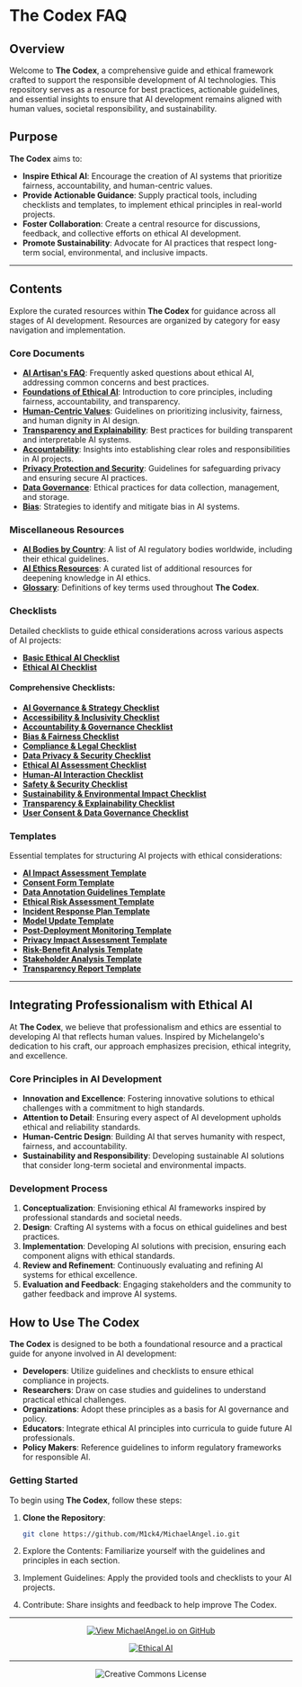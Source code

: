 # The Codex FAQ

## Overview

Welcome to **The Codex**, a comprehensive guide and ethical framework crafted to support the responsible development of AI technologies. This repository serves as a resource for best practices, actionable guidelines, and essential insights to ensure that AI development remains aligned with human values, societal responsibility, and sustainability.

## Purpose

**The Codex** aims to:

- **Inspire Ethical AI**: Encourage the creation of AI systems that prioritize fairness, accountability, and human-centric values.
- **Provide Actionable Guidance**: Supply practical tools, including checklists and templates, to implement ethical principles in real-world projects.
- **Foster Collaboration**: Create a central resource for discussions, feedback, and collective efforts on ethical AI development.
- **Promote Sustainability**: Advocate for AI practices that respect long-term social, environmental, and inclusive impacts.

---

## Contents

Explore the curated resources within **The Codex** for guidance across all stages of AI development. Resources are organized by category for easy navigation and implementation.

### Core Documents

- **[AI Artisan's FAQ](./docs/the_codex/the_codex_FAQ.md)**: Frequently asked questions about ethical AI, addressing common concerns and best practices.
- **[Foundations of Ethical AI](./docs/the_codex/archive/Foundations_of_Ethical_AI.md)**: Introduction to core principles, including fairness, accountability, and transparency.
- **[Human-Centric Values](./docs/the_codex/archive/Human-Centric_Values.md)**: Guidelines on prioritizing inclusivity, fairness, and human dignity in AI design.
- **[Transparency and Explainability](./docs/the_codex/archive/Transparency_and_Explainability.md)**: Best practices for building transparent and interpretable AI systems.
- **[Accountability](./docs/the_codex/archive/Accountability.md)**: Insights into establishing clear roles and responsibilities in AI projects.
- **[Privacy Protection and Security](./docs/the_codex/archive/Privacy_Protection_and_Security.md)**: Guidelines for safeguarding privacy and ensuring secure AI practices.
- **[Data Governance](./docs/the_codex/archive/Data_Governance.md)**: Ethical practices for data collection, management, and storage.
- **[Bias](./docs/the_codex/archive/Bias.md)**: Strategies to identify and mitigate bias in AI systems.

### Miscellaneous Resources

- **[AI Bodies by Country](./docs/the_codex/misc/AI_Bodies_by_Country.md)**: A list of AI regulatory bodies worldwide, including their ethical guidelines.
- **[AI Ethics Resources](./docs/the_codex/misc/AI_Ethics_Resources.md)**: A curated list of additional resources for deepening knowledge in AI ethics.
- **[Glossary](./docs/the_codex/misc/Glossary.md)**: Definitions of key terms used throughout **The Codex**.

### Checklists

Detailed checklists to guide ethical considerations across various aspects of AI projects:

- **[Basic Ethical AI Checklist](./docs/the_codex/checklists/Basic_Ethical_AI_Checklist.md)**
- **[Ethical AI Checklist](./docs/the_codex/checklists/Ethical_AI_Checklist.md)**

#### Comprehensive Checklists:

- **[AI Governance & Strategy Checklist](./docs/the_codex/checklists/comprehensive_checklists/AI_Governance_%26_Strategy_Checklist.md)**
- **[Accessibility & Inclusivity Checklist](./docs/the_codex/checklists/comprehensive_checklists/Accessibility_%26_Inclusivity_Checklist.md)**
- **[Accountability & Governance Checklist](./docs/the_codex/checklists/comprehensive_checklists/Accountability_%26_Governance_Checklist.md)**
- **[Bias & Fairness Checklist](./docs/the_codex/checklists/comprehensive_checklists/Bias_%26_Fairness_Checklist.md)**
- **[Compliance & Legal Checklist](./docs/the_codex/checklists/comprehensive_checklists/Compliance_%26_Legal_Checklist.md)**
- **[Data Privacy & Security Checklist](./docs/the_codex/checklists/comprehensive_checklists/Data_Privacy_%26_Security_Checklist.md)**
- **[Ethical AI Assessment Checklist](./docs/the_codex/checklists/comprehensive_checklists/Ethical_AI_Assessment_Checklist.md)**
- **[Human-AI Interaction Checklist](./docs/the_codex/checklists/comprehensive_checklists/Human-AI_Interaction_Checklist.md)**
- **[Safety & Security Checklist](./docs/the_codex/checklists/comprehensive_checklists/Safety_%26_Security_Checklist.md)**
- **[Sustainability & Environmental Impact Checklist](./docs/the_codex/checklists/comprehensive_checklists/Sustainability_%26_Environmental_Impact_Checklist.md)**
- **[Transparency & Explainability Checklist](./docs/the_codex/checklists/comprehensive_checklists/Transparency_%26_Explainability_Checklist.md)**
- **[User Consent & Data Governance Checklist](./docs/the_codex/checklists/comprehensive_checklists/User_Consent_%26_Data_Governance_Checklist.md)**

### Templates

Essential templates for structuring AI projects with ethical considerations:

- **[AI Impact Assessment Template](./docs/the_codex/templates/AI_Impact_Assessment_Template.md)**
- **[Consent Form Template](./docs/the_codex/templates/Consent_Form_Template.md)**
- **[Data Annotation Guidelines Template](./docs/the_codex/templates/Data_Annotation_Guidelines_Template.md)**
- **[Ethical Risk Assessment Template](./docs/the_codex/templates/Ethical_Risk_Assessment_Template.md)**
- **[Incident Response Plan Template](./docs/the_codex/templates/Incident_Response_Plan_Template.md)**
- **[Model Update Template](./docs/the_codex/templates/Model_Update_Template.md)**
- **[Post-Deployment Monitoring Template](./docs/the_codex/templates/Post-Deployment_Monitoring_Template.md)**
- **[Privacy Impact Assessment Template](./docs/the_codex/templates/Privacy_Impact_Assessment_Template.md)**
- **[Risk-Benefit Analysis Template](./docs/the_codex/templates/Risk-Benefit_Analysis_Template.md)**
- **[Stakeholder Analysis Template](./docs/the_codex/templates/Stakeholder_Analysis_Template.md)**
- **[Transparency Report Template](./docs/the_codex/templates/Transparency_Report_Template.md)**

---

## Integrating Professionalism with Ethical AI

At **The Codex**, we believe that professionalism and ethics are essential to developing AI that reflects human values. Inspired by Michelangelo's dedication to his craft, our approach emphasizes precision, ethical integrity, and excellence.

### Core Principles in AI Development

- **Innovation and Excellence**: Fostering innovative solutions to ethical challenges with a commitment to high standards.
- **Attention to Detail**: Ensuring every aspect of AI development upholds ethical and reliability standards.
- **Human-Centric Design**: Building AI that serves humanity with respect, fairness, and accountability.
- **Sustainability and Responsibility**: Developing sustainable AI solutions that consider long-term societal and environmental impacts.

### Development Process

1. **Conceptualization**: Envisioning ethical AI frameworks inspired by professional standards and societal needs.
2. **Design**: Crafting AI systems with a focus on ethical guidelines and best practices.
3. **Implementation**: Developing AI solutions with precision, ensuring each component aligns with ethical standards.
4. **Review and Refinement**: Continuously evaluating and refining AI systems for ethical excellence.
5. **Evaluation and Feedback**: Engaging stakeholders and the community to gather feedback and improve AI systems.

## How to Use The Codex

**The Codex** is designed to be both a foundational resource and a practical guide for anyone involved in AI development:

- **Developers**: Utilize guidelines and checklists to ensure ethical compliance in projects.
- **Researchers**: Draw on case studies and guidelines to understand practical ethical challenges.
- **Organizations**: Adopt these principles as a basis for AI governance and policy.
- **Educators**: Integrate ethical AI principles into curricula to guide future AI professionals.
- **Policy Makers**: Reference guidelines to inform regulatory frameworks for responsible AI.

### Getting Started

To begin using **The Codex**, follow these steps:

1. **Clone the Repository**:

   ```bash
   git clone https://github.com/M1ck4/MichaelAngel.io.git

2. Explore the Contents: Familiarize yourself with the guidelines and principles in each section.

3. Implement Guidelines: Apply the provided tools and checklists to your AI projects.

4. Contribute: Share insights and feedback to help improve The Codex.

<div align="center">

---

[![View MichaelAngel.io on GitHub](https://img.shields.io/badge/GitHub-View%20MichaelAngel.io-blue?logo=github)](https://github.com/M1ck4/MichaelAngel.io)

[![Ethical AI](https://img.shields.io/badge/Ethical%20AI-Priority-orange.svg)](https://github.com/M1ck4/MichaelAngel.io/blob/main/docs/the_codex/AI_Artisians_FAQ.md) 

---

![Creative Commons License](https://img.shields.io/badge/License-CC%20BY--NC--SA%204.0-lightgrey?style=for-the-badge&logo=creative-commons&logoColor=white)
</div>
